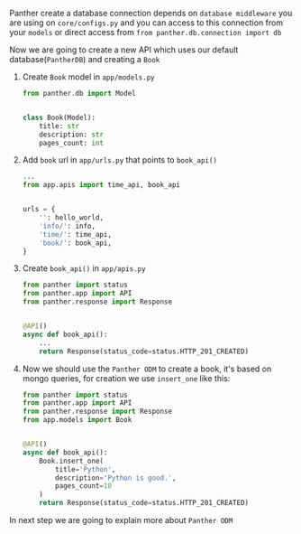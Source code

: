 Panther create a database connection depends on `database middleware` you are using on `core/configs.py` 
and you can access to this connection from your `models` 
or direct access from `from panther.db.connection import db`


Now we are going to create a new API which uses our default database(`PantherDB`) and creating a `Book`

1.  Create `Book` model in `app/models.py`
    ```python  
    from panther.db import Model
    
    
    class Book(Model):
        title: str
        description: str
        pages_count: int
    ```

2. Add `book` url in `app/urls.py` that points to `book_api()`

    ```python  
    ...
    from app.apis import time_api, book_api
    
    
    urls = {
        '': hello_world,
        'info/': info,
        'time/': time_api,
        'book/': book_api,
    }
    ```  

3. Create `book_api()` in `app/apis.py`

    ```python  
    from panther import status
    from panther.app import API
    from panther.response import Response
    
    
    @API()
    async def book_api():
        ...
        return Response(status_code=status.HTTP_201_CREATED)  
    ```  

4. Now we should use the `Panther ODM` to create a book, it's based on mongo queries, for creation we use `insert_one` like this:

    ```python
    from panther import status
    from panther.app import API
    from panther.response import Response
    from app.models import Book
    
    
    @API()
    async def book_api():
        Book.insert_one(
            title='Python',
            description='Python is good.',
            pages_count=10
        )
        return Response(status_code=status.HTTP_201_CREATED)  
    ```

In next step we are going to explain more about `Panther ODM`